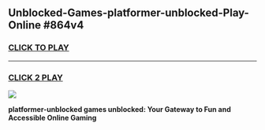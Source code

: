 
## Unblocked-Games-platformer-unblocked-Play-Online #864v4
<h3>
<a href="https://news.freeplayer.one?title=platformer-unblocked&ref=3">CLICK TO PLAY</a></h3>
<hr>

<h3>
<a href="https://news.freeplayer.one?title=platformer-unblocked&ref=3">CLICK 2 PLAY</a>
  
</h3>

<a href="https://news.freeplayer.one?title=platformer-unblocked&ref=3"><img src="https://clearcache.store/games.png"></a>


**platformer-unblocked games unblocked: Your Gateway to Fun and Accessible Online Gaming**
